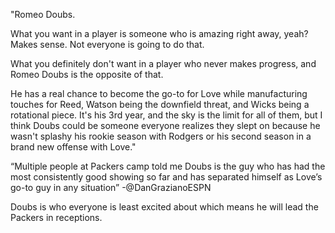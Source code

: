 "Romeo Doubs.

What you want in a player is someone who is amazing right away, yeah? Makes sense. Not everyone is going to do that.

What you definitely don't want in a player who never makes progress, and Romeo Doubs is the opposite of that.

He has a real chance to become the go-to for Love while manufacturing touches for Reed, Watson being the downfield threat, and Wicks being a rotational piece. It's his 3rd year, and the sky is the limit for all of them, but I think Doubs could be someone everyone realizes they slept on because he wasn't splashy his rookie season with Rodgers or his second season in a brand new offense with Love."


“Multiple people at Packers camp told me Doubs is the guy who has had the most consistently good showing so far and has separated himself as Love’s go-to guy in any situation” -@DanGrazianoESPN 

Doubs is who everyone is least excited about which means he will lead the Packers in receptions.
